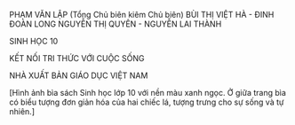 PHẠM VĂN LẬP (Tổng Chủ biên kiêm Chủ biên)
BÙI THỊ VIỆT HÀ - ĐINH ĐOÀN LONG
NGUYỄN THỊ QUYÊN - NGUYỄN LAI THÀNH

SINH HỌC 10

KẾT NỐI TRI THỨC VỚI CUỘC SỐNG

NHÀ XUẤT BẢN GIÁO DỤC VIỆT NAM

[Hình ảnh bìa sách Sinh học lớp 10 với nền màu xanh ngọc. Ở giữa trang bìa có biểu tượng đơn giản hóa của hai chiếc lá, tượng trưng cho sự sống và tự nhiên.]